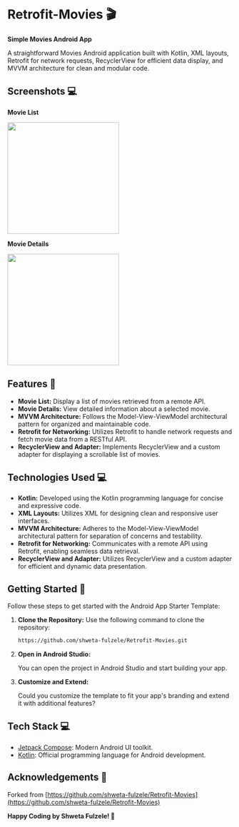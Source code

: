 # Retrofit-Movies 🎬

**Simple Movies Android App**

A straightforward Movies Android application built with Kotlin, XML layouts, Retrofit for network requests, RecyclerView for efficient data display, and MVVM architecture for clean and modular code.

## Screenshots 💻

**Movie List**

<img src="https://github.com/shweta-fulzele/Retrofit-Movies/assets/46936228/6b44f82e-dbf6-4a0d-9806-460dbea10ba2" width="250"/>

**Movie Details**

<img src="https://github.com/shweta-fulzele/Retrofit-Movies/assets/46936228/0b69f533-05d7-4ac3-a39e-4a83905ff6d9" width="250"/>



## Features 🌟

- **Movie List:** Display a list of movies retrieved from a remote API.
- **Movie Details:** View detailed information about a selected movie.
- **MVVM Architecture:** Follows the Model-View-ViewModel architectural pattern for organized and maintainable code.
- **Retrofit for Networking:** Utilizes Retrofit to handle network requests and fetch movie data from a RESTful API.
- **RecyclerView and Adapter:** Implements RecyclerView and a custom adapter for displaying a scrollable list of movies.

## Technologies Used 💻

- **Kotlin:** Developed using the Kotlin programming language for concise and expressive code.
- **XML Layouts:** Utilizes XML for designing clean and responsive user interfaces.
- **MVVM Architecture:** Adheres to the Model-View-ViewModel architectural pattern for separation of concerns and testability.
- **Retrofit for Networking:** Communicates with a remote API using Retrofit, enabling seamless data retrieval.
- **RecyclerView and Adapter:** Utilizes RecyclerView and a custom adapter for efficient and dynamic data presentation.


## Getting Started 🚀

Follow these steps to get started with the Android App Starter Template:

1. **Clone the Repository:**
    Use the following command to clone the repository:

   ```bash
   https://github.com/shweta-fulzele/Retrofit-Movies.git
   
2. **Open in Android Studio:**

     You can open the project in Android Studio and start building your app.

3. **Customize and Extend:**

     Could you customize the template to fit your app's branding and extend it with additional features?

## Tech Stack 💻

- [Jetpack Compose](https://developer.android.com/jetpack/compose/documentation): Modern Android UI toolkit.
- [Kotlin](https://developer.android.com/kotlin?gclid=CjwKCAiApuCrBhAuEiwA8VJ6JmBS4wL691euXD7CTg7vDJ57ER_FZjobCqBvrNpBLKcUK_PErbaO0BoCoFQQAvD_BwE&gclsrc=aw.ds): Official programming language for Android development.

## Acknowledgements 🙏
Forked from [https://github.com/shweta-fulzele/Retrofit-Movies](https://github.com/shweta-fulzele/Retrofit-Movies) 


**Happy Coding by Shweta Fulzele! 🚀**
